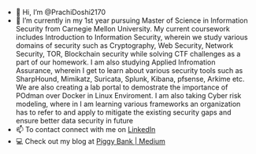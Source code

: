 - 👋 Hi, I’m @PrachiDoshi2170
- 👀 I’m currently in my 1st year pursuing Master of Science in Information Security from Carnegie Mellon University. My current coursework includes Introduction to Information Security, wherein we study various domains of security such as Cryptography, Web Security, Network Security, TOR, Blockchain security while solving CTF challenges as a part of our homework. I am also studying Applied Infromation Assurance, wherein I get to learn about various security tools such as SharpHound, Mimikatz, Suricata, Splunk, Kibana, pfsense, Arkime etc. We are also creating a lab portal to demostrate the importance of POdman over Docker in Linux Enviroment. I am also taking Cyber risk modeling, where in I am learning various frameworks an organization has to refer to and apply to mitigate the existing security gaps and ensure better data security in future
- 📫 To contact connect with me on [LinkedIn](https://www.linkedin.com/in/prachi-jitendra-doshi/)
- 💻 Check out my blog at [Piggy Bank | Medium](https://medium.com/@piggy_bank)

<!---
PrachiDoshi2170/PrachiDoshi2170 
--->
